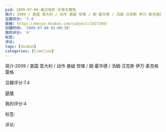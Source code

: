 ```yaml
---
pid: 2009-07-08-看过电影-天使与魔鬼
简介: 2009 / 美国 意大利 / 动作 悬疑 惊悚 / 朗·霍华德 / 汤姆·汉克斯 伊万·麦克格雷格
豆瓣评分: '7.4'
链接: https://movie.douban.com/subject/1927369/
创建时间: '2009-07-08 01:08:38'
我的评分: '4'
标签:
评论:
tags: [douban]
categories: [timeline]
---
```

简介:2009 / 美国 意大利 / 动作 悬疑 惊悚 / 朗·霍华德 / 汤姆·汉克斯 伊万·麦克格雷格

豆瓣评分:7.4

[链接](https://movie.douban.com/subject/1927369/)

我的评分:4

标签:

评论:

